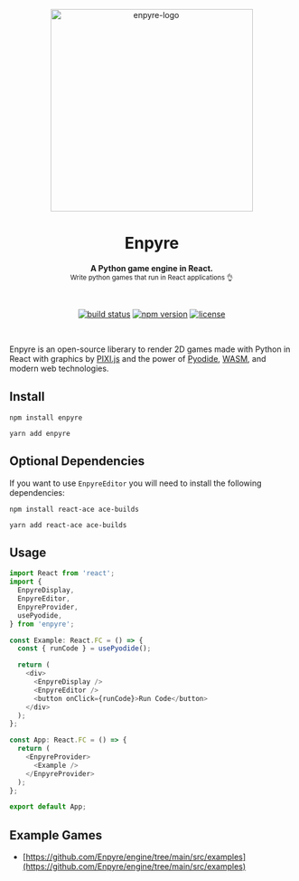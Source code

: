 <p align="center">
  <img src="https://user-images.githubusercontent.com/7717842/173475640-ab6ca0fe-7a92-4369-92c3-3c9b72cdb21f.jpg" alt="enpyre-logo" width="358" />
</p>

<h1 align="center">
  Enpyre
</h1>

<p align="center">
  <strong>A Python game engine in React.</strong>
  <br />
  <sub>Write python games that run in React applications 👌</sub>
</p>

<br />

<p align="center">
  <a href="https://github.com/Enpyre/enpyre/actions/workflows/main.yml" target="_blank"><img src="https://github.com/Enpyre/enpyre/actions/workflows/main.yml/badge.svg" alt="build status" /></a>
  <a href="https://www.npmjs.com/package/enpyre/" target="_blank"><img src="https://img.shields.io/npm/v/enpyre/latest" alt="npm version" /></a>
  <a href="https://github.com/Enpyre/enpyre/blob/main/LICENSE" target="_blank"><img src="https://img.shields.io/badge/License-MPL_2.0-brightgreen.svg" alt="license" /></a>
</p>

<br />

Enpyre is an open-source liberary to render 2D games made with Python in React with graphics by <a href="http://www.pixijs.com/">PIXI.js</a> and the power of <a href="https://pyodide.org/en/stable/">Pyodide</a>, <a href="https://webassembly.org/">WASM</a>, and modern web technologies.

## Install

`npm install enpyre`

`yarn add enpyre`

## Optional Dependencies

If you want to use `EnpyreEditor` you will need to install the following dependencies:

`npm install react-ace ace-builds`

`yarn add react-ace ace-builds`

## Usage

```javascript
import React from 'react';
import {
  EnpyreDisplay,
  EnpyreEditor,
  EnpyreProvider,
  usePyodide,
} from 'enpyre';

const Example: React.FC = () => {
  const { runCode } = usePyodide();

  return (
    <div>
      <EnpyreDisplay />
      <EnpyreEditor />
      <button onClick={runCode}>Run Code</button>
    </div>
  );
};

const App: React.FC = () => {
  return (
    <EnpyreProvider>
      <Example />
    </EnpyreProvider>
  );
};

export default App;
```

## Example Games

- [https://github.com/Enpyre/engine/tree/main/src/examples](https://github.com/Enpyre/engine/tree/main/src/examples)
